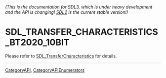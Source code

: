 ###### (This is the documentation for SDL3, which is under heavy development and the API is changing! [SDL2](https://wiki.libsdl.org/SDL2/) is the current stable version!)
# SDL_TRANSFER_CHARACTERISTICS_BT2020_10BIT

Please refer to [SDL_TransferCharacteristics](SDL_TransferCharacteristics) for details.

----
[CategoryAPI](CategoryAPI), [CategoryAPIEnumerators](CategoryAPIEnumerators)

